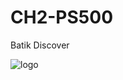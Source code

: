 # CH2-PS500
Batik Discover

![logo](https://github.com/BatikDiscover/CH2-PS500/assets/141993602/b3270278-271b-4839-8afd-af1d5b787fa2)
